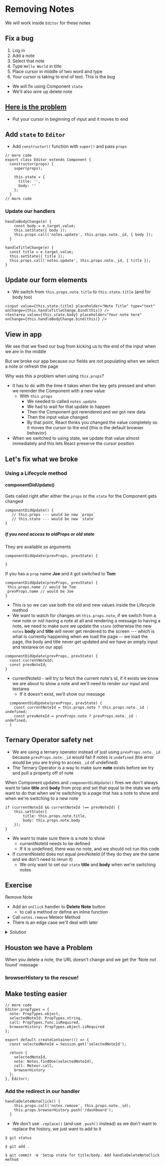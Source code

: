 # Removing Notes
We will work inside `Editor` for these notes

## Fix a bug
1. Log in
2. Add a note
3. Select that note
4. Type `Hello World` in title
5. Place cursor in middle of two word and type
6. Your cursor is taking to end of text. This is the bug

* We will fix using Component `state`
* We'll also wire up delete note

## [Here is the problem](http://codepen.io/andrewjmead/pen/MJzEPa)
* Put your cursor in beginning of input and it moves to end

## Add `state` to `Editor`
* Add `constructor()` function with `super()` and pass `props`

```
// more code
export class Editor extends Component {
  constructor(props) {
    super(props);

    this.state = {
      title: '',
      body: ''
    };
  }
// more code
```

### Update our handlers
```
handleBodyChange(e) {
    const body = e.target.value;
    this.setState({ body });
    this.props.call('notes.update', this.props.note._id, { body });
  }

handleTitleChange(e) {
  const title = e.target.value;
  this.setState({ title });
  this.props.call('notes.update', this.props.note._id, { title });
}
```

## Update our form elements
* We switch from `this.props.note.title` to `this.state.title` (and for body too)

```
<input value={this.state.title} placeholder="Note Title" type="text" onChange={this.handleTitleChange.bind(this)} />
<textarea value={this.state.body} placeholder="Your note here" onChange={this.handleBodyChange.bind(this)} />
```

## View in app
We see that we fixed our bug from kicking us to the end of the input when we are in the middle

But we broke our app because our fields are not populating when we select a note or refresh the page

Why was this a problem when using `this.props`?
* It has to do with the time it takes when the key gets pressed and when we rerender the Component with a new value
    - With `this.props`
        + We needed to called `notes.update`
        + We had to wait for that update to happen
        + Then the Component got rerendered and we got new data
        + Then the input value changed
        + By that point, React thinks you changed the value completely so it moves the cursor to the end (this is the default browser behavior)
* When we switched to using state, we update that value almost immediately and this lets React preserve the cursor position

## Let's fix what we broke
### Using a Lifecycle method
#### componentDidUpdate()
Gets called right after either the `props` or the `state` for the Component gets changed

```
componentDidUpdate() {
   // this.props --- would be new `props`
   // this.state --- would be new `state` 
}
```

##### If you need access to oldProps or old state
They are available as arguments

```
componentDidUpdate(prevProps, prevState) {
    
}
```

If you has a `prop` name **Joe** and it got switched to **Tom**

```
componentDidUpdate(prevProps, prevState) {
 this.props.name // would be Tom
 prevProps.name // would be Joe    
}
```

* This is so we can use both the old and new values inside the Lifecycle method
* We want to watch for changes on `this.props.note`, if we switch from a new note or not having a note at all and rendering a message to having a note, we need to make sure we update the `state` (otherwise the new `notes` **body** and **title** will never get rendered to the screen --- which is what is currently happening when we load the page -- we load the page, the body and title never get updated and we have an empty input and textarea on our app)

```
componentDidUpdate(prevProps, prevState) {
  const currentNoteId;
  const prevNoteId;
}
```

* currentNoteId - will try to fetch the current note's id, if it exists we know we are about to show a note and we'll need to render our input and textarea
    - If it doesn't exist, we'll show our message

```
  componentDidUpdate(prevProps, prevState) {
    const currentNoteId = this.props.note ? this.props.note._id : undefined;
    const prevNoteId = prevProps.note ? prevProps.note._id : undefined;
  }
```

## Ternary Operator safety net
* We are using a ternary operator instead of just using `prevProps.note._id` because `prevProps.note._id` would fail if notes is `undefined` (the error would be you are trying to access `_id` of undefined)
* The Ternary Operator is a way to make sure **note** exists before we try and pull a property off of note

When Component updates and `componentDidUpdate()` fires we don't always want to take **title** and **body** from prop and set that equal to the state we only want to do that when we're switching to a page that has a note to show and when we're switching to a new note

```
if (currentNoteId && currentNoteId !== prevNoteId) {
    this.setState({
        title: this.props.note.title,
        body: this.props.note.body
    });
}
```

* We want to make sure there is a note to show
    - currentNoteId needs to be defined
    - If it is undefined, there was no note, and we should not run this code
* If currentNoteId does not equal prevNoteId (if they do they are the same and we don't need to rerun it)
    - We only want to set our `state` **title** and **body** when we're switching notes

## Exercise
Remove Note

* Add an `onClick` handler to **Delete Note** button
    - to call a method or define an inline function
* Call `notes.remove` Meteor Method
* There is an edge case we'll deal with later

<details>
  <summary>Solution</summary>

```
// more code
  handleDeleteNoteClick() {
    this.props.call('notes.remove', this.props.note._id);
  }

// more code
          <button onClick={this.handleDeleteNoteClick.bind(this)}>Delete Note</button>
// more code
```
</details>

## Houston we have a Problem
When you delete a note, the URL doesn't change and we get the 'Note not found' message

### browserHistory to the rescue!


## Make testing easier
```
// more code
Editor.propTypes = {
  note: PropTypes.object,
  selectedNoteId: PropTypes.string,
  call: PropTypes.func.isRequired,
  browserHistory: PropTypes.object.isRequired
};

export default createContainer(() => {
  const selectedNoteId = Session.get('selectedNoteId');

  return {
    selectedNoteId,
    note: Notes.findOne(selectedNoteId),
    call: Meteor.call,
    browserHistory
  };
}, Editor);
```

### Add the redirect in our handler
```
handleDeleteNoteClick() {
    this.props.call('notes.remove', this.props.note._id);
    this.props.browserHistory.push('/dashboard');
  }
```

* We don't use `.replace()` (and use `.push()` instead) as we don't want to replace the history, we just want to add to it

`$ git status`

`$ git add .`

`$ git commit -m 'Setup state for title/body. Add handleDeleteNoteClick method`

